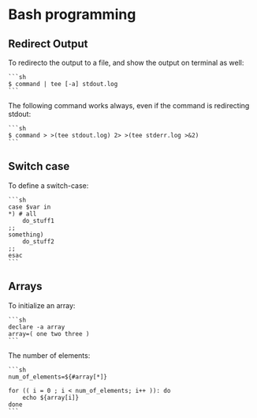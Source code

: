# Bash programming

## Redirect Output

To redirecto the output to a file, and show the output on terminal as well:
    
    ```sh
    $ command | tee [-a] stdout.log
    ```

The following command works always, even if the command is redirecting stdout:

    ```sh
    $ command > >(tee stdout.log) 2> >(tee stderr.log >&2)
    ```

## Switch case

To define a switch-case:

    ```sh
    case $var in
    *) # all
        do_stuff1
    ;;
    something)
        do_stuff2
    ;;
    esac 
    ```

## Arrays

To initialize an array:

    ```sh
    declare -a array
    array=( one two three )
    ```

The number of elements:

    ```sh
    num_of_elements=${#array[*]}

    for (( i = 0 ; i < num_of_elements; i++ )): do
        echo ${array[i]}
    done
    ```
